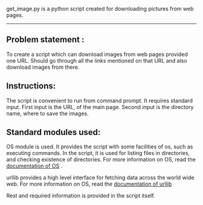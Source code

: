 get_image.py is a python script created for downloading pictures from web pages.
* * *

Problem statement :
----------------- 
To create a script which can download images from web pages provided one URL.
Should go through all the links mentioned on that URL and also download images from there.

Instructions:
------------
The script is convenient to run from command prompt.
It requires standard input.
First input is the URL, of the main page.
Second input is the directory name, where to save the images.

Standard modules used:
---------------------
OS module is used.
It provides the script with some facilities of os, such as executing commands.
In the script, it is used for listing files in directories, and checking existence of directories.
For more information on OS, read the [documentation of OS][] .

urllib provides a high level interface for fetching data across the world wide web.
For more information on OS, read the [documentation of urllib][]

Rest and required information is provided in the script itself.

[documentation of OS]: https://docs.python.org/2/library/os.html
[documentation of urllib]:https://docs.python.org/2/library/urllib.html